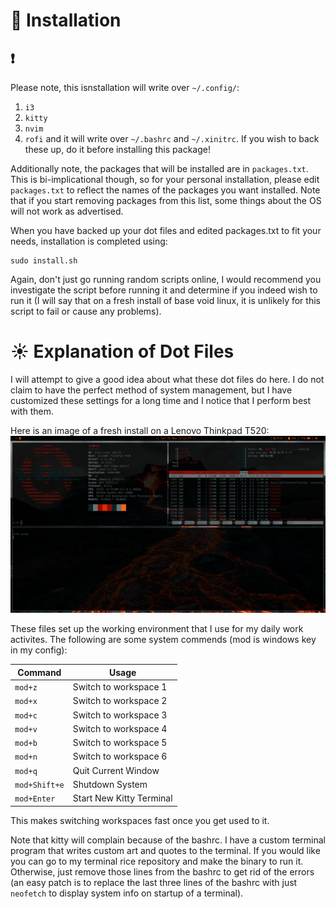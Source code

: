 # :floppy_disk: Installation
## :exclamation:
Please note, this isnstallation will write over `~/.config/`:
1) `i3`
2) `kitty`
3) `nvim`
4) `rofi`
and it will write over `~/.bashrc` and `~/.xinitrc`. If you wish to back these
up, do it before installing this package!

Additionally note, the packages that will be installed are in `packages.txt`.
This is bi-implicational though, so for your personal installation, please edit
`packages.txt` to reflect the names of the packages you want installed. Note
that if you start removing packages from this list, some things about the OS
will not work as advertised.

When you have backed up your dot files and edited packages.txt to fit your
needs, installation is completed using:
```
sudo install.sh
```
Again, don't just go running random scripts online, I would recommend you
investigate the script before running it and determine if you indeed wish to run
it (I will say that on a fresh install of base void linux, it is unlikely for
this script to fail or cause any problems).

# :sunny: Explanation of Dot Files
I will attempt to give a good idea about what these dot files do here. I do not
claim to have the perfect method of system management, but I have customized
these settings for a long time and I notice that I perform best with them.

Here is an image of a fresh install on a Lenovo Thinkpad T520:
![testimage](./Pictures/test_image.png)

These files set up the working environment that I use for my daily work
activites. The following are some system commends (mod is windows key in my
config):

| Command      |           Usage          |
|--------------|--------------------------|
|`mod+z`       | Switch to workspace 1    |
|`mod+x`       | Switch to workspace 2    |
|`mod+c`       | Switch to workspace 3    |
|`mod+v`       | Switch to workspace 4    |
|`mod+b`       | Switch to workspace 5    |
|`mod+n`       | Switch to workspace 6    |
|`mod+q`       | Quit Current Window      |
|`mod+Shift+e` | Shutdown System          |
|`mod+Enter`   | Start New Kitty Terminal |

This makes switching workspaces fast once you get used to it.

Note that kitty will complain because of the bashrc. I have a custom terminal
program that writes custom art and quotes to the terminal. If you would like you
can go to my terminal rice repository and make the binary to run it. Otherwise,
just remove those lines from the bashrc to get rid of the errors (an easy patch
is to replace the last three lines of the bashrc with just `neofetch` to display
system info on startup of a terminal).
